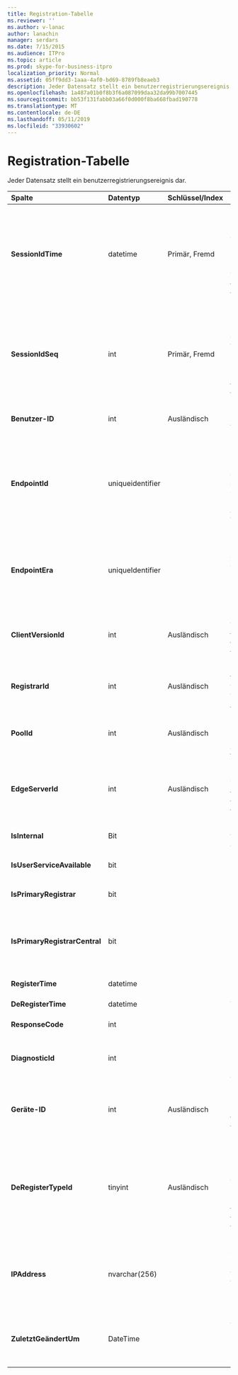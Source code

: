 ```yaml
---
title: Registration-Tabelle
ms.reviewer: ''
ms.author: v-lanac
author: lanachin
manager: serdars
ms.date: 7/15/2015
ms.audience: ITPro
ms.topic: article
ms.prod: skype-for-business-itpro
localization_priority: Normal
ms.assetid: 05ff9dd3-1aaa-4af0-bd69-8789fb8eaeb3
description: Jeder Datensatz stellt ein benutzerregistrierungsereignis dar.
ms.openlocfilehash: 1a487a01b0f8b3f6a087099daa32da99b7007445
ms.sourcegitcommit: bb53f131fabb03a66f0d000f8ba668fbad190778
ms.translationtype: MT
ms.contentlocale: de-DE
ms.lasthandoff: 05/11/2019
ms.locfileid: "33930602"
---
```

# <a name="registration-table"></a>Registration-Tabelle
 
Jeder Datensatz stellt ein benutzerregistrierungsereignis dar.
  
|**Spalte**|**Datentyp**|**Schlüssel/Index**|**Details**|
|:-----|:-----|:-----|:-----|
|**SessionIdTime** <br/> |datetime  <br/> |Primär, Fremd  <br/> |Zeitpunkt der sitzungsanforderung. Zusammen mit **SessionIdSeq** verwendet zur eindeutigen Identifizierung eine Sitzung. Finden Sie unter der [Dialogs-Tabelle in Skype für Business Server 2015](dialogs.md) Weitere Informationen. <br/> |
|**SessionIdSeq** <br/> |int  <br/> |Primär, Fremd  <br/> |ID-Nummer, um die Sitzung zu identifizieren. In Verbindung mit **SessionIdTime** verwendet, um eine Sitzung eindeutig zu identifizieren. Finden Sie unter der [Dialogs-Tabelle in Skype für Business Server 2015](dialogs.md) Weitere Informationen. <br/> |
|**Benutzer-ID** <br/> |int  <br/> |Ausländisch  <br/> |Die Benutzer-ID. Finden Sie in der [Tabelle Benutzer](users.md) Weitere Informationen. <br/> |
|**EndpointId** <br/> |uniqueidentifier  <br/> ||Eine GUID zum Identifizieren eines Endpunkts Registrierung. Das Register-Ereignis aus dem gleichen Computer derselbe Benutzer wird in der Regel die gleiche Endpunkt-ID besitzen. Andere Computer verfügen, eine anderen Endpunkt-ID.  <br/> |
|**EndpointEra** <br/> |uniqueIdentifier  <br/> ||ID zum unterscheiden von Registrierungen, die denselben Benutzer und denselben Endpunkt betreffen.  <br/> Dieses Feld wurde in Microsoft Lync Server 2013 eingeführt.  <br/> |
|**ClientVersionId** <br/> |int  <br/> |Ausländisch  <br/> |Client-Version des aktuellen Benutzers. [ClientVersions-Tabelle in Skype für Business Server 2015](clientversions.md) Weitere Informationen finden Sie. <br/> |
|**RegistrarId** <br/> |int  <br/> |Ausländisch  <br/> |ID des Registrar-Servers für die Registrierung verwendet. Finden Sie weitere Informationen der [Server-Tabelle](servers.md) . <br/> |
|**PoolId** <br/> |int  <br/> |Ausländisch  <br/> |ID des Pools, in der die Sitzung erfasst wurde. Finden Sie weitere Informationen der [Pools-Tabelle](pools.md) . <br/> |
|**EdgeServerId** <br/> |int  <br/> |Ausländisch  <br/> |Edge-Server die Registrierung wird durchgehen. [EdgeServers-Tabelle in Skype für Business Server 2015](edgeservers.md) Weitere Informationen finden Sie. <br/> |
|**IsInternal** <br/> |Bit  <br/> ||Gibt an, ob der Benutzer von innerhalb oder nicht angemeldet ist.  <br/> |
|**IsUserServiceAvailable** <br/> |bit  <br/> ||Gibt an, ob der Benutzerdienst verfügbar ist.  <br/> |
|**IsPrimaryRegistrar** <br/> |bit  <br/> ||Gibt an, ob mit der primären Registrierung registrieren Sie oder nicht.  <br/> |
|**IsPrimaryRegistrarCentral** <br/> |bit  <br/> ||Gibt an, ob der Benutzer mit einer survivable Branch Appliance registriert ist.  <br/> Dieses Feld wurde in Microsoft Lync Server 2013 eingeführt.  <br/> |
|**RegisterTime** <br/> |datetime  <br/> ||Zeitpunkt der Registrierung.  <br/> |
|**DeRegisterTime** <br/> |datetime  <br/> ||Aufheben der Registrierung Zeit.  <br/> |
|**ResponseCode** <br/> |int  <br/> ||Der Antwortcode der registrierungsanforderung.  <br/> |
|**DiagnosticId** <br/> |int  <br/> ||Diagnose-ID der registrierungsanforderung. Dies gibt dieses Typs Diagnoseinformationen an.  <br/> |
|**Geräte-ID** <br/> |int  <br/> |Ausländisch  <br/> |Das Gerät, dem die Register-Anforderung stammt. [Devices-Tabelle in Skype für Business Server 2015](devices.md) Weitere Informationen finden Sie. <br/> |
|**DeRegisterTypeId** <br/> |tinyint  <br/> |Ausländisch  <br/> |Der Grund des De-register, beispielsweise 'Benutzer initiiert', 'Registrierung abgelaufen', 'Client Fail' und mehr. Finden Sie unter der [DeRegisterType-Tabelle in Skype für Business Server 2015](deregistertype.md) für Weitere Informationen. <br/> |
|**IPAddress** <br/> |nvarchar(256)  <br/> ||IP-Adresse des Endpunkts der Benutzer registriert sind. Dies kann eine IPv4-Adresse oder eine IPv6-Adresse sein.  <br/> Dieses Feld wurde in Microsoft Lync Server 2013 eingeführt.  <br/> |
|**ZuletztGeändertUm** <br/> |DateTime  <br/> ||Für die interne Verwendung durch den Überwachungsdienst.  <br/> Dieses Feld wurde in Skype für Business Server 2015 eingeführt.  <br/> |
   

